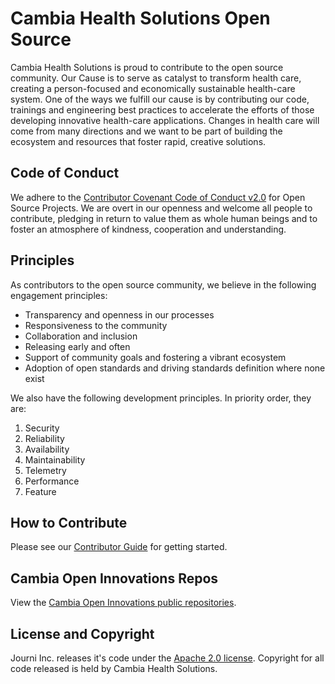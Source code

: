 # Cambia Health Solutions Open Source

Cambia Health Solutions is proud to contribute to the open source community. Our Cause is to serve as catalyst to transform health care, creating a person-focused and economically sustainable health-care system. One of the ways we fulfill our cause is by contributing our code, trainings and engineering best practices to accelerate the efforts of those developing innovative health-care applications. Changes in health care will come from many directions and we want to be part of building the ecosystem and resources that foster rapid, creative solutions.

## Code of Conduct
We adhere to the [Contributor Covenant Code of Conduct v2.0](https://github.com/Cambia-Open-Innovations/code-of-conduct/blob/master/code_of_conduct.md) for Open Source Projects. We are overt in our openness and welcome all people to contribute, pledging in return to value them as whole human beings and to foster an atmosphere of kindness, cooperation and understanding. 

## Principles
As contributors to the open source community, we believe in the following engagement principles:

- Transparency and openness in our processes
- Responsiveness to the community
- Collaboration and inclusion
- Releasing early and often
- Support of community goals and fostering a vibrant ecosystem
- Adoption of open standards and driving standards definition where none exist

We also have the following development principles.  In priority order, they are:
1. Security
2. Reliability
3. Availability 
4. Maintainability
5. Telemetry
6. Performance
7. Feature 

## How to Contribute
Please see our [Contributor Guide](https://github.com/Cambia-Open-Innovations/code-of-conduct/blob/master/contributor_guide.md) for getting started.

## Cambia Open Innovations Repos
View the [Cambia Open Innovations public repositories](https://github.com/Cambia-Open-Innovations/).

## License and Copyright
Journi Inc. releases it's code under the [Apache 2.0 license](https://github.com/Cambia-Open-Innovations/code-of-conduct/blob/master/LICENSE). Copyright for all code released is held by Cambia Health Solutions.